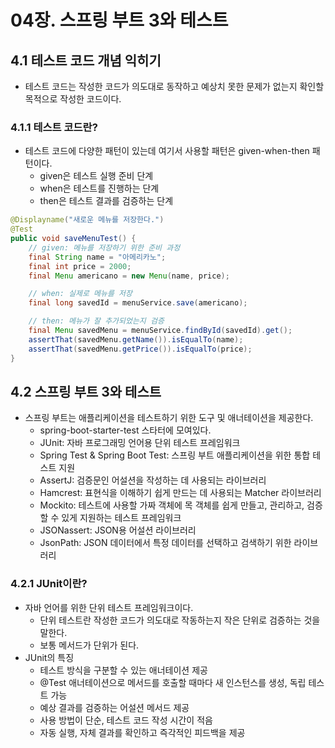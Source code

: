 # 04장. 스프링 부트 3와 테스트
## 4.1 테스트 코드 개념 익히기
- 테스트 코드는 작성한 코드가 의도대로 동작하고 예상치 못한 문제가 없는지 확인할 목적으로 작성한 코드이다.

### 4.1.1 테스트 코드란?
- 테스트 코드에 다양한 패턴이 있는데 여기서 사용할 패턴은 given-when-then 패턴이다.
	- given은 테스트 실행 준비 단계
	- when은 테스트를 진행하는 단계
	- then은 테스트 결과를 검증하는 단계
```java
@Displayname("새로운 메뉴를 저장한다.")
@Test
public void saveMenuTest() {
	// given: 메뉴를 저장하기 위한 준비 과정
	final String name = "아메리카노";
	final int price = 2000;
	final Menu americano = new Menu(name, price);

	// when: 실제로 메뉴를 저장
	final long savedId = menuService.save(americano);

	// then: 메뉴가 잘 추가되었는지 검증
	final Menu savedMenu = menuService.findById(savedId).get();
	assertThat(savedMenu.getName()).isEqualTo(name);
	assertThat(savedMenu.getPrice()).isEqualTo(price);
}
```

## 4.2 스프링 부트 3와 테스트
- 스프링 부트는 애플리케이션을 테스트하기 위한 도구 및 애너테이션을 제공한다.
	- spring-boot-starter-test 스타터에 모여있다.
	- JUnit: 자바 프로그래밍 언어용 단위 테스트 프레임워크
	- Spring Test & Spring Boot Test: 스프링 부트 애플리케이션을 위한 통합 테스트 지원
	- AssertJ: 검증문인 어설션을 작성하는 데 사용되는 라이브러리
	- Hamcrest: 표현식을 이해하기 쉽게 만드는 데 사용되는 Matcher 라이브러리
	- Mockito: 테스트에 사용할 가짜 객체에 목 객체를 쉽게 만들고, 관리하고, 검증할 수 있게 지원하는 테스트 프레임워크
	- JSONassert: JSON용 어설션 라이브러리
	- JsonPath: JSON 데이터에서 특정 데이터를 선택하고 검색하기 위한 라이브러리

### 4.2.1 JUnit이란?
- 자바 언어를 위한 단위 테스트 프레임워크이다.
	- 단위 테스트란 작성한 코드가 의도대로 작동하는지 작은 단위로 검증하는 것을 말한다.
	- 보통 메서드가 단위가 된다.
- JUnit의 특징
	- 테스트 방식을 구분할 수 있는 애너테이션 제공
	- @Test 애너테이션으로 메서드를 호출할 때마다 새 인스턴스를 생성, 독립 테스트 가능
	- 예상 결과를 검증하는 어설션 메서드 제공
	- 사용 방법이 단순, 테스트 코드 작성 시간이 적음
	- 자동 실행, 자체 결과를 확인하고 즉각적인 피드백을 제공